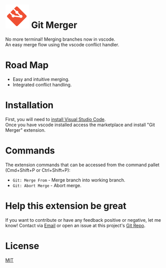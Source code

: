 # ![alt text](./merger-icon.png "Git Merger") Git Merger

No more terminal! Merging branches now in vscode.  
An easy merge flow using the vscode conflict handler.

# Road Map

* Easy and intuitive merging.  
* Integrated conflict handling.

# Installation

First, you will need to [install Visual Studio Code](https://code.visualstudio.com/download).  
Once you have vscode installed access the marketplace and install "Git Merger" extension.

# Commands
The extension commands that can be accessed from the command pallet (Cmd+Shift+P or Ctrl+Shift+P):

* ```Git: Merge From``` - Merge branch into working branch.
* ```Git: Abort Merge``` - Abort merge.

# Help this extension be great

If you want to contribute or have any feedback positive or negative, let me know!  Contact via [Email](shahar.kazaz@gmail.com) or open an issue at this project's [Git Repo](https://github.com/shaharkazaz/vscode-git-merger).

# License

[MIT](https://github.com/shaharkazaz/vscode-git-merger/blob/master/LICENSE)
